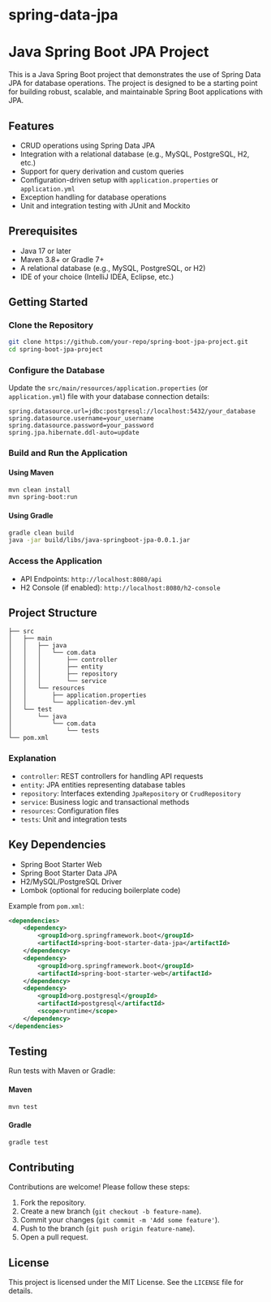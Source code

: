 # spring-data-jpa
# Java Spring Boot JPA Project

This is a Java Spring Boot project that demonstrates the use of Spring Data JPA for database operations. The project is designed to be a starting point for building robust, scalable, and maintainable Spring Boot applications with JPA.

## Features

- CRUD operations using Spring Data JPA
- Integration with a relational database (e.g., MySQL, PostgreSQL, H2, etc.)
- Support for query derivation and custom queries
- Configuration-driven setup with `application.properties` or `application.yml`
- Exception handling for database operations
- Unit and integration testing with JUnit and Mockito

## Prerequisites

- Java 17 or later
- Maven 3.8+ or Gradle 7+
- A relational database (e.g., MySQL, PostgreSQL, or H2)
- IDE of your choice (IntelliJ IDEA, Eclipse, etc.)

## Getting Started

### Clone the Repository
```bash
git clone https://github.com/your-repo/spring-boot-jpa-project.git
cd spring-boot-jpa-project
```

### Configure the Database

Update the `src/main/resources/application.properties` (or `application.yml`) file with your database connection details:

```properties
spring.datasource.url=jdbc:postgresql://localhost:5432/your_database
spring.datasource.username=your_username
spring.datasource.password=your_password
spring.jpa.hibernate.ddl-auto=update
```

### Build and Run the Application

#### Using Maven
```bash
mvn clean install
mvn spring-boot:run
```

#### Using Gradle
```bash
gradle clean build
java -jar build/libs/java-springboot-jpa-0.0.1.jar
```

### Access the Application

- API Endpoints: `http://localhost:8080/api`
- H2 Console (if enabled): `http://localhost:8080/h2-console`

## Project Structure

```
├── src
│   ├── main
│   │   ├── java
│   │   │   └── com.data
│   │   │       ├── controller
│   │   │       ├── entity
│   │   │       ├── repository
│   │   │       └── service
│   │   └── resources
│   │       ├── application.properties
│   │       └── application-dev.yml
│   └── test
│       └── java
│           └── com.data
│               └── tests
└── pom.xml
```

### Explanation
- `controller`: REST controllers for handling API requests
- `entity`: JPA entities representing database tables
- `repository`: Interfaces extending `JpaRepository` or `CrudRepository`
- `service`: Business logic and transactional methods
- `resources`: Configuration files
- `tests`: Unit and integration tests

## Key Dependencies

- Spring Boot Starter Web
- Spring Boot Starter Data JPA
- H2/MySQL/PostgreSQL Driver
- Lombok (optional for reducing boilerplate code)

Example from `pom.xml`:
```xml
<dependencies>
    <dependency>
        <groupId>org.springframework.boot</groupId>
        <artifactId>spring-boot-starter-data-jpa</artifactId>
    </dependency>
    <dependency>
        <groupId>org.springframework.boot</groupId>
        <artifactId>spring-boot-starter-web</artifactId>
    </dependency>
    <dependency>
        <groupId>org.postgresql</groupId>
        <artifactId>postgresql</artifactId>
        <scope>runtime</scope>
    </dependency>
</dependencies>
```

## Testing

Run tests with Maven or Gradle:

#### Maven
```bash
mvn test
```

#### Gradle
```bash
gradle test
```

## Contributing

Contributions are welcome! Please follow these steps:

1. Fork the repository.
2. Create a new branch (`git checkout -b feature-name`).
3. Commit your changes (`git commit -m 'Add some feature'`).
4. Push to the branch (`git push origin feature-name`).
5. Open a pull request.

## License

This project is licensed under the MIT License. See the `LICENSE` file for details.


